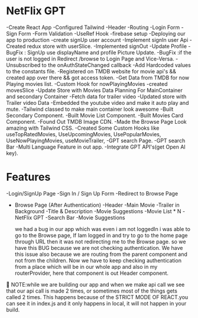 # NetFlix GPT

-Create React App
-Configured Tailwind
-Header
-Routing
-Login Form
-Sign Form
-Form Validation
-UseRef Hook
-firebase setup
-Deploying our app to production
-create signUp user account
-Implement signIn user Api
-Created redux store with userSlice.
-Implemented signOut
-Update Profile
-BugFix : SignUp use displayName and profile Picture
 Update.
-BugFix :if the user is not logged in Redirect /browse
 to Login Page and Vice-Versa.
-Unsubscribed to the onAuthStateChanged callback
-Add Hardcoded values to the constants file.
-Registered on TMDB website for movie api's &&
 created  app over there && got access token.
-Get Data from TMDB for now Playing movies list.
-Custom Hook for nowPlayingMovies
-created movesSlice
-Update Store with Movies Data
 Planning For MainContainer and secondary Container
-Fetch data for trailer video 
-Updated store with Trailer video Data
-Embedded the youtube video and make it auto play and
 mute.
-Tailwind classed to make main container look awesome
-Built Secondary Component.
-Built Movie List Component.
-Built Movies Card Component.
-Found Out TMDB Image CDN.
-Made the Browse Page Look amazing with Tailwind CSS.
-Created Some Custom Hooks like useTopRatedMovies,
 UseUpcomingMovies, UsePopularMovies, UseNowPlayingMovies, useMovieTrailer,
-GPT search Page.
-GPT search Bar
-Multi Language Feature in out app.
-Integrate GPT API's(get Open AI key).








# Features

-Login/SignUp Page
-Sign In / Sign Up Form
-Redirect to Browse Page

- Browse Page (After Authentication)
  -Header
  -Main Movie
  -Trailer in Background
  -Title & Description
  -Movie Suggestions
  -Movie List \* N
  -NetFlix GPT
  -Search Bar
  -Movie Suggestions

  we had a bug in our app which was even i am not loggedIn i was able to go to the Browse page, If Iam logged in and try to go to the home page through URL then it was not redirecting me to the Browse page. so we have this BUG because we are not checking authentication. We have this issue also because we are routing from the parent component and not from the children. Now we have to keep checking authentication from a place which will be in our whole app and also in my routerProvider, here that component is out Header component.

🚩 NOTE:while we are building our app and when we make api call we see that our api call is made 2 times, or sometimes most of the things gets called 2 times. This happens because of the STRICT MODE OF REACT.you can see it in index.js
and it only happens in local, it will not happen in your build.
